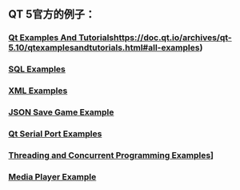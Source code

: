 ## QT 5官方的例子：
### [Qt Examples And Tutorials](https://doc.qt.io/archives/qt-5.10/qtexamplesandtutorials.html#all-examples)https://doc.qt.io/archives/qt-5.10/qtexamplesandtutorials.html#all-examples)
### [SQL Examples](https://doc.qt.io/archives/qt-5.10/examples-sql.html)
### [XML Examples](https://doc.qt.io/archives/qt-5.10/examples-xml.html)
### [JSON Save Game Example](https://doc.qt.io/archives/qt-5.10/qtcore-json-savegame-example.html)
### [Qt Serial Port Examples](https://doc.qt.io/archives/qt-5.10/qtserialport-examples.html)
### [Threading and Concurrent Programming Examples](https://doc.qt.io/archives/qt-5.10/examples-threadandconcurrent.html)]
### [Media Player Example](https://doc.qt.io/archives/qt-5.10/qtmultimedia-multimediawidgets-player-example.html)
